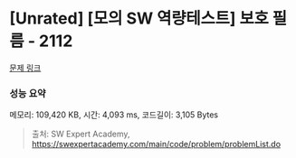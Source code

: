 # [Unrated] [모의 SW 역량테스트] 보호 필름 - 2112 

[문제 링크](https://swexpertacademy.com/main/code/problem/problemDetail.do?contestProbId=AV5V1SYKAaUDFAWu) 

### 성능 요약

메모리: 109,420 KB, 시간: 4,093 ms, 코드길이: 3,105 Bytes



> 출처: SW Expert Academy, https://swexpertacademy.com/main/code/problem/problemList.do